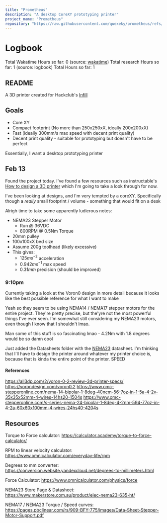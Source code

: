 ```yaml
---
title: "Prometheus"
description: "A desktop CoreXY prototyping printer"
project_name: "Prometheus"
repository: "https://raw.githubusercontent.com/quexeky/prometheus/refs/heads/main/LOGBOOK.md"
---
```

# Logbook

Total Wakatime Hours so far: 0 (source: [wakatime](https://waka.hackclub.com))
Total research Hours so far: 1 (source: logbook)
Total Hours so far: 1

## README
A 3D printer created for Hackclub's [Infill](https://infill.hackclub.com)

## Goals
- Core XY
- Compact footprint (No more than 250x250xX, ideally 200x200xX)
- Fast (ideally 300mm/s max speed with decent print quality)
- Decent print quality - suitable for prototyping but doesn't have to be perfect

Essentially, I want a desktop prototyping printer

## Feb 13
Found the project today. I've found a few resources such as 
instructable's [How to design a 3D printer](https://www.instructables.com/How-to-Design-and-Build-a-3D-Printer/)
which I'm going to take a look through for now.

I've been looking at designs, and I'm very tempted by a coreXY. Specifically though a *really* small footprint / volume - 
something that would fit on a desk

Alrigh time to take some apparently ludicrous notes:
- NEMA23 Stepper Motor
    - Run @ 36VDC
    - 800RPM @ 0.5Nm Torque
- 20mm pulley
- 100x100xX bed size
- Assume 200g toolhead (likely excessive)
- This gives:
    - $125ms^{-2}$ acceleration
    - $0.942ms^{-1}$ max speed
    - $0.31mm$ precision (should be improved)

### 9:10pm
Currently taking a look at the Voron0 design in more detail because it looks like the best possible reference for what I want to make

Yeah so they seem to be using NEMA14 / NEMA17 stepper motors for the entire project. They're pretty precise, but the'yre not the most powerful things I've ever seen. I'm somewhat still considering my NEMA23 motors, even though I know that I shouldn't lmao.

Man some of this stuff is so fascinating lmao - 4.2Nm with 1.8 degrees would be so damn cool

Just added the Datasheets folder with the [NEMA23](/Datasheets/NEMA23.pdf) datasheet. I'm thinking that I'll have to design the printer around whatever my printer choice is, because that is kinda the entire point of the printer. SPEED

#### References
https://all3dp.com/2/voron-0-2-review-3d-printer-specs/
https://vorondesign.com/voron0.2
https://www.omc-stepperonline.com/nema-14-bipolar-1-8deg-40ncm-56-7oz-in-1-5a-4-2v-35x35x52mm-4-wires-14hs20-1504s
https://www.omc-stepperonline.com/s-series-nema-24-bipolar-1-8deg-4-2nm-594-77oz-in-4-2a-60x60x100mm-4-wires-24hs40-4204s



## Resources
Torque to Force calculator: https://calculator.academy/torque-to-force-calculator/

RPM to linear velocity calculator: https://www.omnicalculator.com/everyday-life/rpm

Degrees to mm converter: https://conversion.website.yandexcloud.net/degrees-to-millimeters.html

Force Calculator: https://www.omnicalculator.com/physics/force

NEMA23 Store Page & Datasheet: https://www.makerstore.com.au/product/elec-nema23-635-ht/

NEMA17 / NEMA23 Torque / Speed curves: https://pages.pbclinear.com/rs/909-BFY-775/images/Data-Sheet-Stepper-Motor-Support.pdf
